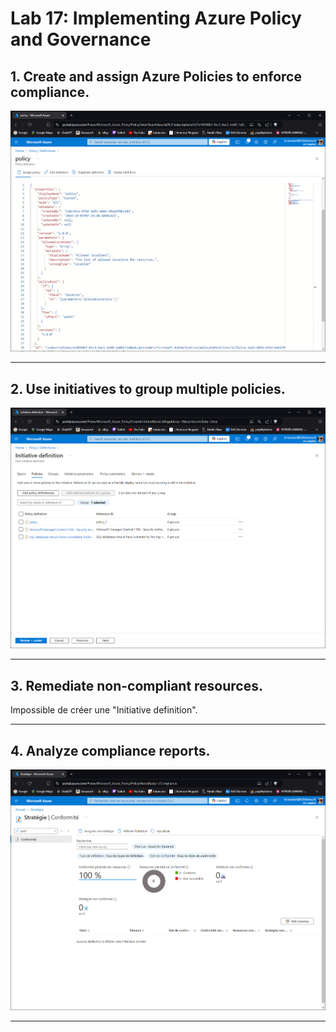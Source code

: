 # Lab 17: Implementing Azure Policy and Governance

## 1. Create and assign Azure Policies to enforce compliance.

![assign Azure Policies](./1.PNG)

---

## 2. Use initiatives to group multiple policies.

![initiatives](./2.PNG)

---

## 3. Remediate non-compliant resources.

Impossible de créer une "Initiative definition".

---

## 4. Analyze compliance reports.

![compliance reports](./4.PNG)

---

